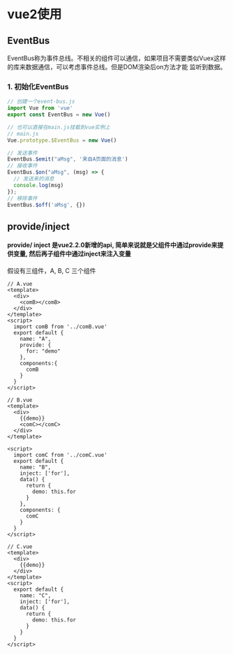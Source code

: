 # vue2使用

## EventBus

EventBus称为事件总线。不相关的组件可以通信，如果项目不需要类似Vuex这样的库来数据通信，可以考虑事件总线。但是DOM渲染后on方法才能
监听到数据。

### 1. 初始化EventBus

```javascript
// 创建一个event-bus.js
import Vue from 'vue'
export const EventBus = new Vue()

// 也可以直接在main.js挂载到vue实例上
// main.js
Vue.prototype.$EventBus = new Vue()

// 发送事件
EventBus.$emit("aMsg", '来自A页面的消息')
// 接收事件
EventBus.$on("aMsg", (msg) => {
  // 发送来的消息
  console.log(msg)
});
// 移除事件
EventBus.$off('aMsg', {})
```
## provide/inject
#### provide/ inject 是vue2.2.0新增的api, 简单来说就是父组件中通过provide来提供变量, 然后再子组件中通过inject来注入变量
假设有三组件，A, B, C 三个组件
```vue
// A.vue
<template>
  <div>
	<comB></comB>
  </div>
</template>
<script>
  import comB from '../comB.vue'
  export default {
    name: "A",
    provide: {
      for: "demo"
    },
    components:{
      comB
    }
  }
</script>

// B.vue
<template>
  <div>
    {{demo}}
    <comC></comC>
  </div>
</template>

<script>
  import comC from '../comC.vue'
  export default {
    name: "B",
    inject: ['for'],
    data() {
      return {
        demo: this.for
      }
    },
    components: {
      comC
    }
  }
</script>

// C.vue
<template>
  <div>
    {{demo}}
  </div>
</template>
<script>
  export default {
    name: "C",
    inject: ['for'],
    data() {
      return {
        demo: this.for
      }
    }
  }
</script>
```
